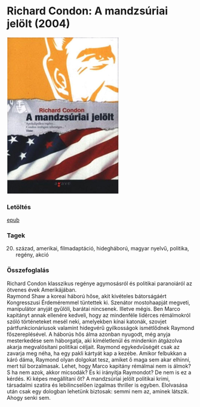 # <a name="id_598">Richard Condon: A mandzsúriai jelölt (2004)</a>
<img src="https://github.com/BercziSandor/calibre_lib/raw/main/libs/main/Richard%20Condon/A%20mandzsuriai%20jelolt%20%28598%29/cover.jpg" alt="cover" width="300"/>

### Letöltés
[epub](https://github.com/BercziSandor/calibre_lib/raw/main/libs/main/Richard%20Condon/A%20mandzsuriai%20jelolt%20%28598%29/A%20mandzsuriai%20jelolt%20-%20Richard%20Condon.epub)

### Tagek
20. század, amerikai, filmadaptáció, hidegháború, magyar nyelvű, politika, regény, akció

### Összefoglalás
<div>
<p>Richard ​Condon klasszikus regénye agymosásról és politikai paranoiáról az ötvenes évek Amerikájában.<br>Raymond Shaw a koreai háború hőse, akit kivételes bátorságáért Kongresszusi Érdeméremmel tüntettek ki. Szenátor mostohaapját megveti, manipulátor anyját gyűlöli, barátai nincsenek. Illetve mégis. Ben Marco kapitányt annak ellenére kedveli, hogy az mindenféle lidérces rémálmokról szóló történeteket mesél neki, amelyekben kínai katonák, szovjet pártfunkcionáriusok valamint hidegvérű gyilkosságok ismétlődnek Raymond főszereplésével. A háborús hős álma azonban nyugodt, még anyja mesterkedése sem háborgatja, aki kíméletlenül és mindenkin átgázolva akarja megvalósítani politikai céljait. Raymond egykedvűségét csak az zavarja meg néha, ha egy pakli kártyát kap a kezébe. Amikor felbukkan a káró dáma, Raymond olyan dolgokat tesz, amiket ő maga sem akar elhinni, mert túl borzalmasak. Lehet, hogy Marco kapitány rémálmai nem is álmok? S ha nem azok, akkor micsodák? És ki irányítja Raymondot? De nem is ez a kérdés. Ki képes megállítani őt? A mandzsúriai jelölt politikai krimi, társadalmi szatíra és lebilincselően izgalmas thriller is egyben. Elolvasása után csak egy dologban lehetünk biztosak: semmi nem az, aminek látszik. Ahogy senki sem.</p></div>


